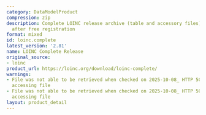 ```yaml
---
category: DataModelProduct
compression: zip
description: Complete LOINC release archive (table and accessory files) downloadable
  after free registration
format: mixed
id: loinc.complete
latest_version: '2.81'
name: LOINC Complete Release
original_source:
- loinc
product_url: https://loinc.org/download/loinc-complete/
warnings:
- File was not able to be retrieved when checked on 2025-10-08_ HTTP 503 error when
  accessing file
- File was not able to be retrieved when checked on 2025-10-08_ HTTP 503 error when
  accessing file
layout: product_detail
---
```


